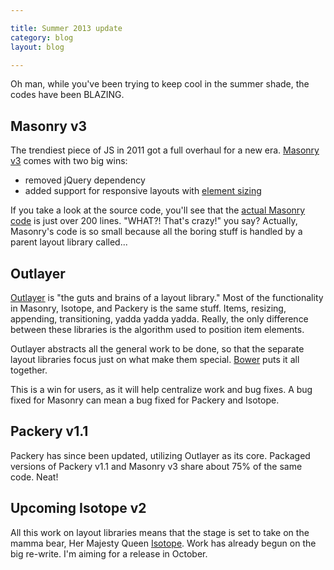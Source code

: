 ```yaml
---

title: Summer 2013 update
category: blog
layout: blog

---
```


Oh man, while you've been trying to keep cool in the summer shade, the codes have been BLAZING.

## Masonry v3

The trendiest piece of JS in 2011 got a full overhaul for a new era. [Masonry v3](http://masonry.desandro.com) comes with two big wins: 

+ removed jQuery dependency
+ added support for responsive layouts with [element sizing](http://masonry.desandro.com/options.html#element-sizing)

If you take a look at the source code, you'll see that the [actual Masonry code](https://github.com/desandro/masonry/blob/v3.1.1/masonry.js) is just over 200 lines. "WHAT?! That's crazy!" you say? Actually, Masonry's code is so small because all the boring stuff is handled by a parent layout library called...

## Outlayer

[Outlayer](http://github.com/metafizzy/outlayer) is "the guts and brains of a layout library." Most of the functionality in Masonry, Isotope, and Packery is the same stuff. Items, resizing, appending, transitioning, yadda yadda yadda. Really, the only difference between these libraries is the algorithm used to position item elements.

Outlayer abstracts all the general work to be done, so that the separate layout libraries focus just on what make them special. [Bower](http://bower.io) puts it all together.

This is a win for users, as it will help centralize work and bug fixes. A bug fixed for Masonry can mean a bug fixed for Packery and Isotope.

## Packery v1.1

Packery has since been updated, utilizing Outlayer as its core. Packaged versions of Packery v1.1 and Masonry v3 share about 75% of the same code. Neat!

## Upcoming Isotope v2

All this work on layout libraries means that the stage is set to take on the mamma bear, Her Majesty Queen [Isotope](http://isotope.metafizzy.co). Work has already begun on the big re-write. I'm aiming for a release in October.
